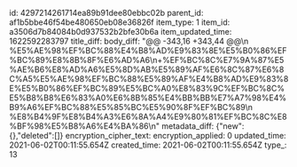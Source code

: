 id: 4297214261714ea89b91dee80ebbc02b
parent_id: af1b5bbe46f54be480650eb08e36826f
item_type: 1
item_id: a3506d7b84084b0d937532b2bfe30b6a
item_updated_time: 1622592283797
title_diff: 
body_diff: "@@ -343,16 +343,44 @@\\n %E5%AE%98%EF%BC%88%E4%B8%AD%E9%83%8E%E5%B0%86%EF%BC%89%E8%8B%8F%E6%AD%A6\\n+%EF%BC%8C%E7%9A%87%E5%AE%B6%E8%AD%A6%E5%8D%AB%E5%89%AF%E6%8C%87%E6%8C%A5%E5%AE%98%EF%BC%88%E5%89%AF%E4%B8%AD%E9%83%8E%E5%B0%86%EF%BC%89%E5%BC%A0%E8%83%9C%EF%BC%8C%E5%B8%B8%E6%83%A0%E6%8B%85%E4%BB%BB%E7%A7%98%E4%B9%A6%EF%BC%88%E5%85%BC%E5%90%8F%EF%BC%89\\n %E8%B4%9F%E8%B4%A3%E6%8A%A4%E9%80%81%EF%BC%8C%E8%BF%98%E5%B8%A6%E4%BA%86\\n"
metadata_diff: {"new":{},"deleted":[]}
encryption_cipher_text: 
encryption_applied: 0
updated_time: 2021-06-02T00:11:55.654Z
created_time: 2021-06-02T00:11:55.654Z
type_: 13